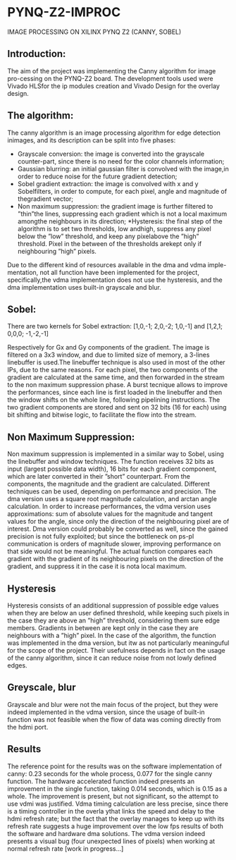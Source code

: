 # PYNQ-Z2-IMPROC
IMAGE PROCESSING ON XILINX PYNQ Z2 (CANNY, SOBEL)

## Introduction:
The aim of the project was implementing the Canny algorithm for image pro-cessing on the PYNQ-Z2 board.  The development tools used were Vivado HLSfor the ip modules creation and Vivado Design for the overlay design.

## The algorithm:
The  canny  algorithm  is  an  image  processing  algorithm  for  edge  detection  inimages, and its description can be split into five phases:
* Grayscale conversion:  the image is converted into the grayscale counter-part, since there is no need for the color channels information;
* Gaussian blurring:  an initial gaussian filter is convolved with the image,in order to reduce noise for the future gradient detection;
* Sobel  gradient  extraction:   the  image  is  convolved  with  x  and  y  Sobelfilters,  in  order  to  compute,  for  each  pixel,  angle  and  magnitude  of  thegradient vector;
* Non maximum suppression: the gradient image is further filtered to ”thin”the lines, suppressing each gradient which is not a local maximum amongthe neighbours in its direction;
*Hysteresis: the final step of the algorithm is to set two thresholds, low andhigh,  suppress any pixel below the ”low” threshold,  and keep any pixelabove  the  ”high”  threshold.   Pixel  in  the  between  of  the  thresholds  arekept only if neighbouring ”high” pixels.

Due to the different kind of resources available in the dma and vdma imple-mentation, not all function have been implemented for the project, specifically,the vdma implementation does not use the hysteresis, and the dma implementation uses built-in grayscale and blur.

## Sobel: 
There are two kernels for Sobel extraction: [1,0,-1; 2,0,-2; 1,0,-1] and [1,2,1; 0,0,0; -1,-2,-1]

Respectively for Gx and Gy components of the gradient.  The image is filtered on a 3x3 window, and due to limited size of memory, a 3-lines linebuffer is used.The linebuffer technique is also used in most of the other IPs, due to the same reasons. For each pixel, the two components of the gradient are calculated at the same time, and then forwarded in the stream to the non maximum suppression phase.
A  burst  tecnique  allows  to  improve  the  performances,  since  each  line  is  first loaded in the linebuffer and then the window shifts on the whole line, following pipelining instructions.  The two gradient components are stored and sent on 32 bits (16 for each) using bit shifting and bitwise logic, to facilitate the flow into the stream.

## Non Maximum Suppression: 

Non maximum suppression is implemented in a similar way to Sobel, using the linebuffer and window techniques.  The function receives 32 bits as input (largest possible data width), 16 bits for each gradient component, which are later converted in their ”short” counterpart.  From the components, the magnitude and the  gradient  are  calculated.   Different  techniques  can  be  used,  depending  on performance and precision.  The dma version uses a square root magnitude calculation, and arctan angle calculation.  In order to increase performances, the vdma version uses approximations:  sum of absolute values for the magnitude and tangent values for the angle, since only the direction of the neighbouring pixel are of interest.  Dma version could probably be converted as well,  since the  gained  precision  is  not  fully  exploited;  but  since  the  bottleneck  on  ps-pl communication is orders of magnitude slower, improving performance on that side would not be meaningful. The actual function compares each gradient with the gradient of its neighbouring pixels on the direction of the gradient, and suppress it in the case it is nota local maximum.

## Hysteresis

Hysteresis consists of an additional suppression of possible edge values when they are below an user defined threshold, while keeping such pixels in the case they are above an ”high” threshold, considering them sure edge members.  Gradients in between are kept only in the case they are neighbours with a ”high” pixel.  In the case of the algorithm, the function was implemented in the dma version, but itw as not particularly meaninguful for the scope of the project.  Their usefulness depends in fact on the usage of the canny algorithm, since it can reduce noise from not lowly defined edges.

## Greyscale, blur

Grayscale and blur were not the main focus of the project, but they were indeed implemented in the vdma version, since the usage of built-in function was not feasible when the flow of data was coming directly from the hdmi port.

## Results

The reference point for the results was on the software implementation of canny: 0.23  seconds  for  the  whole  process,  0.077  for  the  single  canny  function.   The hardware  accelerated  function  indeed  presents  an  improvement  in  the  single function, taking 0.014 seconds, which is 0.15 as a whole.  The improvement is present,  but not significant,  so the attempt to use vdmi was justified.  Vdma timing calculation are less precise, since there is a timing controller in the overla ythat links the speed and delay to the hdmi refresh rate; but the fact that the overlay manages to keep up with its refresh rate suggests a huge improvement over the low fps results of both the software and hardware dma solutions.  The vdma  version  indeed  presents  a  visual  bug  (four  unexpected  lines  of  pixels) when working at normal refresh rate [work in progress...]
